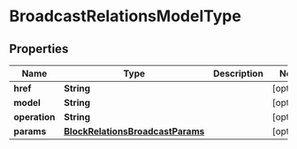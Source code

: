 

# BroadcastRelationsModelType


## Properties

| Name | Type | Description | Notes |
|------------ | ------------- | ------------- | -------------|
|**href** | **String** |  |  [optional] |
|**model** | **String** |  |  [optional] |
|**operation** | **String** |  |  [optional] |
|**params** | [**BlockRelationsBroadcastParams**](BlockRelationsBroadcastParams.md) |  |  [optional] |



